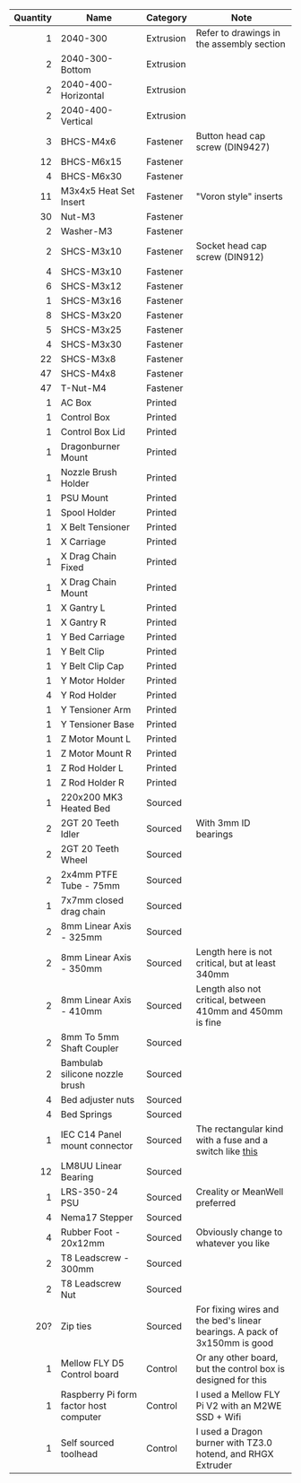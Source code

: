 | Quantity | Name                                   | Category  | Note                                                                      |
|---------:|----------------------------------------|-----------|---------------------------------------------------------------------------|
| 1        | 2040-300                               | Extrusion | Refer to drawings in the assembly section                                 |
| 2        | 2040-300-Bottom                        | Extrusion |                                                                           |
| 2        | 2040-400-Horizontal                    | Extrusion |                                                                           |
| 2        | 2040-400-Vertical                      | Extrusion |                                                                           |
| 3        | BHCS-M4x6                              | Fastener  | Button head cap screw (DIN9427)                                           |
| 12       | BHCS-M6x15                             | Fastener  |                                                                           |
| 4        | BHCS-M6x30                             | Fastener  |                                                                           |
| 11       | M3x4x5 Heat Set Insert                 | Fastener  | "Voron style" inserts                                                     |
| 30       | Nut-M3                                 | Fastener  |                                                                           |
| 2        | Washer-M3                              | Fastener  |                                                                           |
| 2        | SHCS-M3x10                             | Fastener  | Socket head cap screw (DIN912)                                            |
| 4        | SHCS-M3x10                             | Fastener  |                                                                           |
| 6        | SHCS-M3x12                             | Fastener  |                                                                           |
| 1        | SHCS-M3x16                             | Fastener  |                                                                           |
| 8        | SHCS-M3x20                             | Fastener  |                                                                           |
| 5        | SHCS-M3x25                             | Fastener  |                                                                           |
| 4        | SHCS-M3x30                             | Fastener  |                                                                           |
| 22       | SHCS-M3x8                              | Fastener  |                                                                           |
| 47       | SHCS-M4x8                              | Fastener  |                                                                           |
| 47       | T-Nut-M4                               | Fastener  |                                                                           |
| 1        | AC Box                                 | Printed   |                                                                           |
| 1        | Control Box                            | Printed   |                                                                           |
| 1        | Control Box Lid                        | Printed   |                                                                           |
| 1        | Dragonburner Mount                     | Printed   |                                                                           |
| 1        | Nozzle Brush Holder                    | Printed   |                                                                           |
| 1        | PSU Mount                              | Printed   |                                                                           |
| 1        | Spool Holder                           | Printed   |                                                                           |
| 1        | X Belt Tensioner                       | Printed   |                                                                           |
| 1        | X Carriage                             | Printed   |                                                                           |
| 1        | X Drag Chain Fixed                     | Printed   |                                                                           |
| 1        | X Drag Chain Mount                     | Printed   |                                                                           |
| 1        | X Gantry L                             | Printed   |                                                                           |
| 1        | X Gantry R                             | Printed   |                                                                           |
| 1        | Y Bed Carriage                         | Printed   |                                                                           |
| 1        | Y Belt Clip                            | Printed   |                                                                           |
| 1        | Y Belt Clip Cap                        | Printed   |                                                                           |
| 1        | Y Motor Holder                         | Printed   |                                                                           |
| 4        | Y Rod Holder                           | Printed   |                                                                           |
| 1        | Y Tensioner Arm                        | Printed   |                                                                           |
| 1        | Y Tensioner Base                       | Printed   |                                                                           |
| 1        | Z Motor Mount L                        | Printed   |                                                                           |
| 1        | Z Motor Mount R                        | Printed   |                                                                           |
| 1        | Z Rod Holder L                         | Printed   |                                                                           |
| 1        | Z Rod Holder R                         | Printed   |                                                                           |
| 1        | 220x200 MK3 Heated Bed                 | Sourced   |                                                                           |
| 2        | 2GT 20 Teeth Idler                     | Sourced   | With 3mm ID bearings                                                      |
| 2        | 2GT 20 Teeth Wheel                     | Sourced   |                                                                           |
| 2        | 2x4mm PTFE Tube - 75mm                 | Sourced   |                                                                           |
| 1        | 7x7mm closed drag chain                | Sourced   |                                                                           |
| 2        | 8mm Linear Axis - 325mm                | Sourced   |                                                                           |
| 2        | 8mm Linear Axis - 350mm                | Sourced   | Length here is not critical, but at least 340mm                           |
| 2        | 8mm Linear Axis - 410mm                | Sourced   | Length also not critical, between 410mm and 450mm is fine                 |
| 2        | 8mm To 5mm Shaft Coupler               | Sourced   |                                                                           |
| 2        | Bambulab silicone nozzle brush         | Sourced   |                                                                           |
| 4        | Bed adjuster nuts                      | Sourced   |                                                                           |
| 4        | Bed Springs                            | Sourced   |                                                                           |
| 1        | IEC C14 Panel mount connector          | Sourced   | The rectangular kind with a fuse and a switch like [this](IEC_Socket.png) |
| 12       | LM8UU Linear Bearing                   | Sourced   |                                                                           |
| 1        | LRS-350-24 PSU                         | Sourced   | Creality or MeanWell preferred                                            |
| 4        | Nema17 Stepper                         | Sourced   |                                                                           |
| 4        | Rubber Foot - 20x12mm                  | Sourced   | Obviously change to whatever you like                                     |
| 2        | T8 Leadscrew - 300mm                   | Sourced   |                                                                           |
| 2        | T8 Leadscrew Nut                       | Sourced   |                                                                           |
| 20?      | Zip ties                               | Sourced   | For fixing wires and the bed's linear bearings. A pack of 3x150mm is good |
| 1        | Mellow FLY D5 Control board            | Control   | Or any other board, but the control box is designed for this              |                                                    |
| 1        | Raspberry Pi form factor host computer | Control   | I used a Mellow FLY Pi V2 with an M2WE SSD + Wifi                         |
| 1        | Self sourced toolhead                  | Control   | I used a Dragon burner with TZ3.0 hotend, and RHGX Extruder               |

